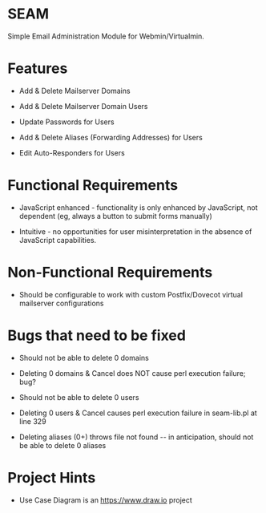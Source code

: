 SEAM
====
Simple Email Administration Module for Webmin/Virtualmin.

Features
========
* Add & Delete Mailserver Domains

* Add & Delete Mailserver Domain Users 

* Update Passwords for Users

* Add & Delete Aliases (Forwarding Addresses) for Users

* Edit Auto-Responders for Users

Functional Requirements
=======================
* JavaScript enhanced - functionality is only enhanced by JavaScript, not 
    dependent (eg, always a button to submit forms manually)
    
* Intuitive - no opportunities for user misinterpretation in the absence of 
    JavaScript capabilities. 

Non-Functional Requirements
===========================
* Should be configurable to work with custom Postfix/Dovecot virtual 
    mailserver configurations 


Bugs that need to be fixed
==========================
* Should not be able to delete 0 domains

* Deleting 0 domains & Cancel does NOT cause perl execution failure; bug? 

* Should not be able to delete 0 users

* Deleting 0 users & Cancel causes perl execution failure 
  in seam-lib.pl at line 329

* Deleting aliases (0+) throws file not found
    -- in anticipation, should not be able to delete 0 aliases 


Project Hints
=============
* Use Case Diagram is an https://www.draw.io project
   
